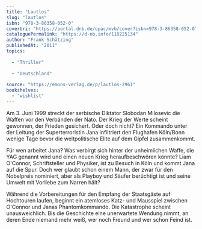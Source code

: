 ```yaml
---
title: "Lautlos"
slug: "lautlos"
isbn: "978-3-86358-052-0"
coverUri: "https://portal.dnb.de/opac/mvb/cover?isbn=978-3-86358-052-0"
cataloguePermalink: "https://d-nb.info/118225134"
author: "Frank Schätzing"
publishedAt: "2011"
topics:
  
  - "Thriller"
    
  - "Deutschland"
    
source: "https://emons-verlag.de/p/lautlos-2961"
bookshelves: 
  - "wishlist"
---
```

Am 3. Juni 1999 streckt der serbische Diktator Slobodan Milosevic die Waffen 
vor den Verbänden der Nato. Der Krieg der Werte scheint gewonnen, der Frieden 
gesichert. Oder doch nicht? Ein Kommando unter der Leitung der 
Superterroristin Jana infiltriert den Flughafen Köln/Bonn wenige Tage bevor 
die weltpolitische Elite auf dem Gipfel zusammenkommt.

Für wen arbeitet Jana? Was verbirgt sich hinter der unheimlichen Waffe, die 
YAG genannt wird und einen neuen Krieg heraufbeschwören könnte? Liam O'Connor, 
Schriftsteller und Physiker, ist zu Besuch in Köln und kommt Jana auf die Spur. 
Doch wer glaubt schon einem Mann, der zwar für den Nobelpreis nominiert, aber 
als Playboy und Säufer berüchtigt ist und seine Umwelt mit Vorliebe zum Narren 
hält?

Während die Vorbereitungen für den Empfang der Staatsgäste auf Hochtouren 
laufen, beginnt ein atemloses Katz- und Mausspiel zwischen O'Connor und Janas 
Phantomkommando. Die Katastrophe scheint unausweichlich. Bis die Geschichte 
eine unerwartete Wendung nimmt, an deren Ende niemand mehr weiß, wer noch 
Freund und wer schon Feind ist.